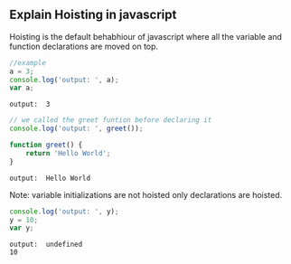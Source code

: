 ## Explain Hoisting in javascript
Hoisting is the default behabhiour of javascript where all the variable and function declarations are moved on top.


```javascript
//example
a = 3;
console.log('output: ', a);
var a;
```

    output:  3
    


```javascript
// we called the greet funtion before declaring it
console.log('output: ', greet());

function greet() {
    return 'Hello World';
}
```

    output:  Hello World
    

Note: variable initializations are not hoisted only declarations are hoisted.


```javascript
console.log('output: ', y);
y = 10;
var y;
```

    output:  undefined
    10
